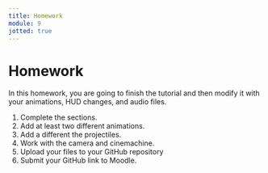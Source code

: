 ```yaml
---
title: Homework
module: 9
jotted: true
---
```


# Homework

In this homework, you are going to finish the tutorial and then modify it with your animations, HUD changes, and audio files.

1. Complete the sections.
2. Add at least two different animations.
3. Add a different the projectiles.
4. Work with the camera and cinemachine.
5. Upload your files to your GitHub repository
6. Submit your GitHub link to Moodle.